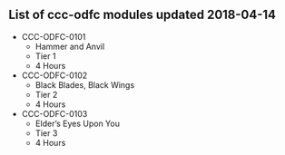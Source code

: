 ## List of ccc-odfc modules updated 2018-04-14
* CCC-ODFC-0101
  * Hammer and Anvil
  * Tier 1
  * 4 Hours
* CCC-ODFC-0102
  * Black Blades, Black Wings
  * Tier 2
  * 4 Hours
* CCC-ODFC-0103
  * Elder’s Eyes Upon You
  * Tier 3
  * 4 Hours
